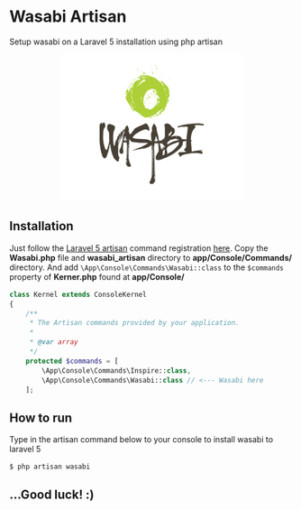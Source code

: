 # Wasabi Artisan
Setup wasabi on a Laravel 5 installation using php artisan

<div align="center"><img src="https://raw.githubusercontent.com/rafaelgandi/wasabi_artisan/master/wasabilogo.png"></div>

## Installation
Just follow the [Laravel 5 artisan](http://laravel.com/docs/5.0/artisan) command registration [here](http://laravel.com/docs/5.0/commands#registering-commands). 
Copy the **Wasabi.php** file and **wasabi_artisan** directory to **app/Console/Commands/** directory. 
And add `\App\Console\Commands\Wasabi::class` to the `$commands` property of **Kerner.php** found at **app/Console/**

```PHP
class Kernel extends ConsoleKernel
{
    /**
     * The Artisan commands provided by your application.
     *
     * @var array
     */
    protected $commands = [
        \App\Console\Commands\Inspire::class,
        \App\Console\Commands\Wasabi::class // <--- Wasabi here
    ];

```

## How to run
Type in the artisan command below to your console to install wasabi to laravel 5

```
$ php artisan wasabi
```

## ...Good luck! :)